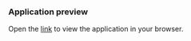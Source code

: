### Application preview

Open the [link](https://shadcn-dashboard-gilt.vercel.app/)
 to view the application in your browser.

